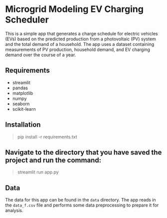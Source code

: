 # Microgrid Modeling **EV Charging Scheduler**

This is a simple app that generates a charge schedule for electric vehicles (EVs) based on the predicted production from a photovoltaic (PV) system and the total demand of a household. 
The app uses a dataset containing measurements of PV production, household demand, and EV charging demand over the course of a year.
## Requirements

- streamlit
- pandas
- matplotlib
- numpy
- seaborn
- scikit-learn

## Installation
 >pip install -r requirements.txt
## Navigate to the directory that you have saved the project and run the command:
>streamlit run app.py
## Data
The data for this app can be found in the `data` directory. The app reads in the `data_f.csv` file and performs some data preprocessing to prepare it for analysis.

